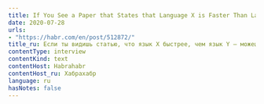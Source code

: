 ```yaml
---
title: If You See a Paper that States that Language X is Faster Than Language Y, You Can Close It
date: 2020-07-28
urls:
- "https://habr.com/en/post/512872/"
title_ru: Если ты видишь статью, что язык Х быстрее, чем язык Y – можешь закрывать статью
contentType: interview
contentKind: text
contentHost: Habrahabr
contentHost_ru: Хабрахабр
language: ru
hasNotes: false
---
```


